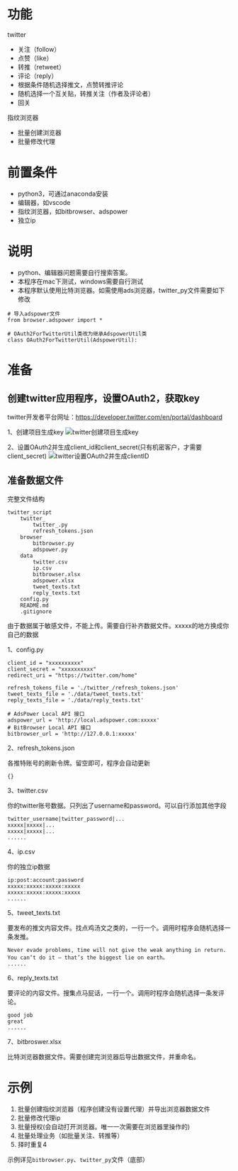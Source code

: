 # 功能

twitter
- 关注（follow）
- 点赞（like）
- 转推（retweet）
- 评论（reply）
- 根据条件随机选择推文，点赞转推评论
- 随机选择一个互关贴，转推关注（作者及评论者）
- 回关

指纹浏览器
- 批量创建浏览器
- 批量修改代理

# 前置条件
- python3，可通过anaconda安装
- 编辑器，如vscode
- 指纹浏览器，如bitbrowser、adspower
- 独立ip

# 说明
- python、编辑器问题需要自行搜索答案。
- 本程序在mac下测试，windows需要自行测试
- 本程序默认使用比特浏览器。如需使用ads浏览器，twitter_py文件需要如下修改
```
# 导入adspower文件
from browser.adspower import *

# OAuth2ForTwitterUtil类改为继承AdspowerUtil类
class OAuth2ForTwitterUtil(AdspowerUtil):
```

# 准备

## 创建twitter应用程序，设置OAuth2，获取key

twitter开发者平台网址：https://developer.twitter.com/en/portal/dashboard

1、创建项目生成key
![twitter创建项目生成key](https://s2.loli.net/2022/07/13/zslLJa5TkdRmAuG.jpg)

2、设置OAuth2并生成client_id和client_secret(只有机密客户，才需要client_secret)
![twitter设置OAuth2并生成clientID](https://s2.loli.net/2022/07/13/7X1mVTicu8ABIC5.jpg)

## 准备数据文件

完整文件结构
```
twitter_script
    twitter_
        twitter_.py
        refresh_tokens.json
    browser
        bitbrowser.py
        adspower.py
    data
        twitter.csv
        ip.csv
        bitbrowser.xlsx
        adspower.xlsx
        tweet_texts.txt
        reply_texts.txt
    config.py
    README.md
    .gitignore
```

由于数据属于敏感文件，不能上传。需要自行补齐数据文件。xxxxx的地方换成你自己的数据

1、config.py
```
client_id = "xxxxxxxxxx"
client_secret = "xxxxxxxxxx"
redirect_uri = "https://twitter.com/home"

refresh_tokens_file = './twitter_/refresh_tokens.json'
tweet_texts_file = './data/tweet_texts.txt'
reply_texts_file = './data/reply_texts.txt'

# AdsPower Local API 接口
adspower_url = 'http://local.adspower.com:xxxxx'
# BitBrowser Local API 接口
bitbrowser_url = 'http://127.0.0.1:xxxxx'
```

2、refresh_tokens.json

各推特账号的刷新令牌。留空即可，程序会自动更新
```
{}
```

3、twitter.csv

你的twitter账号数据。只列出了username和password。可以自行添加其他字段
```
twitter_username|twitter_password|...
xxxxx|xxxxx|...
xxxxx|xxxxx|...
......
```

4、ip.csv

你的独立ip数据
```
ip:post:account:password
xxxxx:xxxxx:xxxxx:xxxxx
xxxxx:xxxxx:xxxxx:xxxxx
......
```

5、tweet_texts.txt

要发布的推文内容文件。找点鸡汤文之类的，一行一个。调用时程序会随机选择一条发推。
```
Never evade problems, time will not give the weak anything in return.
You can‘t do it — that’s the biggest lie on earth。
......
```

6、reply_texts.txt

要评论的内容文件。搜集点马屁话，一行一个。调用时程序会随机选择一条发评论。
```
good job
great
......
```

7、bitbroswer.xlsx

比特浏览器数据文件。需要创建完浏览器后导出数据文件，并重命名。


# 示例

1. 批量创建指纹浏览器（程序创建没有设置代理）并导出浏览器数据文件
2. 批量修改代理ip
3. 批量授权(会自动打开浏览器。唯一一次需要在浏览器里操作的)
4. 批量处理业务（如批量关注、转推等）
5. 择时重复4

示例详见`bitbrowser.py`、`twitter_py`文件（底部）
